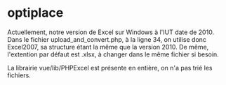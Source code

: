 # optiplace
Actuellement, notre version de Excel sur Windows à l'IUT date de 2010.
Dans le fichier upload_and_convert.php, à la ligne 34, on utilise donc Excel2007, sa structure étant la même que la version 2010.
De même, l'extention par défaut est .xlsx, à changer dans le même fichier si besoin.

La librairie vue/lib/PHPExcel est présente en entière, on n'a pas trié les fichiers.

